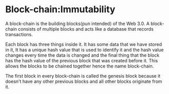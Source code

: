 # Block-chain:Immutability
A block-chain is the building blocks(pun intended) of the Web 3.0. A block-chain consists of multiple blocks and acts like a database that records transactions.

Each block has three things inside it. It has some data that we have stored in it, It has a unique hash value that is used to identify it and the hash value changes every time the data is changed and the final thing that the block has the hash value of the previous block that was created before it. This allows the blocks to be chained together hence the name block-chain. 

The first block in every block-chain is called the genesis block because it doesn't have any other previous blocks and all other blocks originate from it.